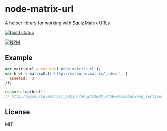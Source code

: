 node-matrix-url
================

A helper library for working with Squiz Matrix URLs

[![build status](https://secure.travis-ci.org/joshgillies/node-matrix-url.svg)](http://travis-ci.org/joshgillies/node-matrix-url)

[![NPM](https://nodei.co/npm/node-matrix-url.png?downloads=true&stars=true)](https://nodei.co/npm/node-matrix-url/)

Example
-------

```js
var matrixUrl = require('node-matrix-url');
var href = matrixUrl('http://mysource.matrix/_admin', {
  assetId: '3'
});

console.log(href);
// http://mysource.matrix/_admin/?SQ_BACKEND_PAGE=main&backend_section=am&am_section=edit_asset&assetid=3&asset_ei_screen=&ignore_frames=1
```

License
-------

MIT
